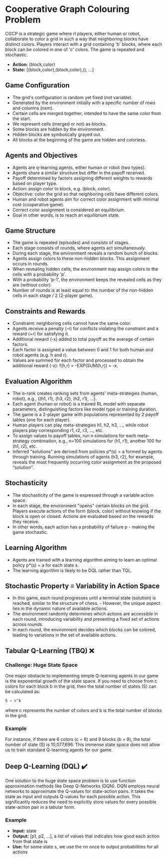 # Cooperative Graph Colouring Problem

CGCP is a strategic game where rl players, either human or robot, collaborate to color a grid in such a way that neighboring blocks have distinct colors. Players interact with a grid containing 'b' blocks, where each block can be colored in one of 'c' colors. The game is repeated and stochastic.

- **Action**: (block,color)
- **State:** [(block,color),(block,color),(), ...]

## Game Configuration

- The grid's configuration is random yet fixed (not variable).
- Generated by the environment initially with a specific number of rows and columns (nxm).
- Certain cells are merged together, intended to have the same color from the start.
- We represent cells (merged or not) as blocks.
- Some blocks are hidden by the environment.
- Hidden blocks are symbolically grayed out.
- All blocks at the beginning of the game are hidden and colorless.

## Agents and Objectives

- Agents are q-learning agents, either human or robot (two types).
- Agents share a similar structure but differ in the payoff received.
- Payoff determined by factors assigning different weights to rewards based on player type.
- Action: assign color to block, e.g. (block, color).
- Objective: color the grid so that neighboring cells have different colors.
- Human and robot agents aim for correct color assignment with minimal cost (cooperative game).
- Correct color assignment is considered an equilibrium.
- Goal in other words, is to reach an equilibrium state.

## Game Structure

- The game is repeated (episodes) and consists of stages.
- Each stage consists of rounds, where agents act simultaneously.
- During each stage, the environment reveals a random bunch of blocks.
- Agents assign colors to these non-hidden blocks. This assignment occurs in rounds.
- When revealing hidden cells, the environment may assign colors to the cells with a probability 'p'.
- With a probability 'p-1', the environment keeps the revealed cells as they are (without color).
- Number of rounds is at least equal to: the number of the non-hidden cells in each stage / 2 (2-player game).

## Constraints and Rewards

- Constraint: neighboring cells cannot have the same color.
- Agents receive a penalty (-r) for conflicts violating the constraint and a reward (+r) for satisfying it.
- Additional reward (-x) added to total payoff as the average of certain factors.
- Each factor is assigned a value between 0 and 1 for both human and robot agents (e.g. h and r).
- Values are summed for each factor and processed to obtain the additional reward (-x): f(h,r) = -EXP(SUM(h,r)) = -x.

## Evaluation Algorithm

- The α-rank creates ranking sets from agents' meta-strategies (human, robot), e.g., {(h1, r1), (h3, r2), (h2, r1), ...}.
- Each agent (human or robot) is a trained RL model with separate parameters, distinguishing factors like model type or training duration.
- The game is a 2-player game with populations represented by 2 payoff tables (one for each player).
- Human players can play meta-strategies h1, h2, h3, ..., while robot players play corresponding r1, r2, r3, ..., etc.
- To assign values to payoff tables, run n simulations for each meta-strategy combination, e.g., n=100 simulations for (h1, r1), another 100 for (h1, r2), etc.
- Inferred "solutions" are derived from policies p*(s) = a formed by agents through training. Running simulations of agents (h3, r2), for example, reveals the most frequently occurring color assignment as the proposed "solution".

## Stochasticity

- The stochasticity of the game is expressed through a variable action space.
- In each stage, the environment "opens" certain blocks on the grid. Players execute actions of the form (block, color) without knowing if the block is open or closed. Actions are evaluated based on the rewards they receive.
- In other words, each action has a probability of failure p - making the game stochastic.

## Learning Algorithm

- Agents are trained with a learning algorithm aiming to learn an optimal policy p*(s) = a for each state s.
- The learning algorithm is likely to be DQL rather than TQL.

## Stochastic Property ≡ Variability in Action Space
- In this game, each round progresses until a terminal state (solution) is reached, similar to the structure of chess. - However, the unique aspect lies in the dynamic nature of available actions.
- The environment randomly determines which actions are accessible in each round, introducing variability and preventing a fixed set of actions across rounds.
- In each round, the environment decides which blocks can be colored, leading to variations in the set of available actions.

## Tabular Q-Learning (TBQ) ❌

### Challenge: Huge State Space
One major obstacle to implementing simple Q-learning agents in our game is the exponential growth of the state space. If you need to choose from c colors for each block b in the grid, then the total number of states (S) can be calculated as:

```python
S = c^b
```
where c represents the number of colors and b is the total number of blocks in the grid.

### Example
For instance, if there are 6 colors (c = 6) and 9 blocks (b = 9), the total number of state (S) is 10,077,696. This immense state space does not allow us to train standard Q-learning agents for our game.

## Deep Q-Learning (DQL) ✔️

One solution to the huge state space problem is to use function approximation methods like Deep Q-Networks (DQN). DQN employs neural networks to approximate the Q-values for state-action pairs. It takes the state as input and outputs Q-values for each possible action. This significantly reduces the need to explicitly store values for every possible state-action pair in a tabular form.

### Example
- **Input:** state
- **Output:** [p1, p2, ...], a list of values that indicates how good each action from that state is
- **Use:** for some state s, we use the nn once to output probabilities for all actions